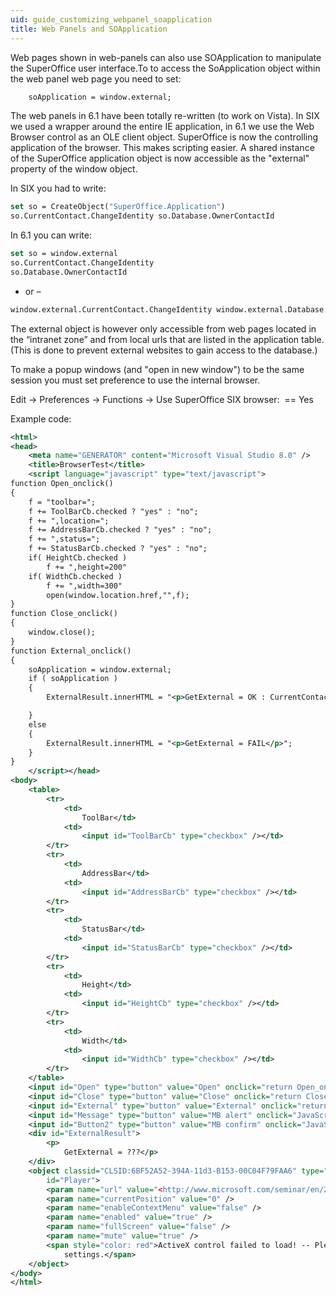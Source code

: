```yaml
---
uid: guide_customizing_webpanel_soapplication
title: Web Panels and SOApplication
---
```


Web pages shown in web-panels can also use SOApplication to manipulate the SuperOffice user interface.To to access the SoApplication object within the web panel web page you need to set:

```vb
    soApplication = window.external;
```

The web panels in 6.1 have been totally re-written (to work on Vista). In SIX we used a wrapper around the entire IE application, in 6.1 we use the Web Browser control as an OLE client object. SuperOffice is now the controlling application of the browser. This makes scripting easier. A shared instance of the SuperOffice application object is now accessible as the "external" property of the window object.

In SIX you had to write:

```vb
set so = CreateObject("SuperOffice.Application")
so.CurrentContact.ChangeIdentity so.Database.OwnerContactId
```

In 6.1 you can write:
```vb
set so = window.external
so.CurrentContact.ChangeIdentity 
so.Database.OwnerContactId
```

- or –

```vb
window.external.CurrentContact.ChangeIdentity window.external.Database.OwnerContactId
```

The external object is however only accessible from web pages located in the “intranet zone” and from local urls that are listed in the application table. 
(This is done to prevent external websites to gain access to the database.)

To make a popup windows (and "open in new window") to be the same session you must set preference to use the internal browser.

Edit -&gt; Preferences -&gt; Functions -&gt; Use SuperOffice SIX browser:  == Yes



Example code:

```xml
<html>
<head>
    <meta name="GENERATOR" content="Microsoft Visual Studio 8.0" />
    <title>BrowserTest</title>
    <script language="javascript" type="text/javascript">
function Open_onclick()
{
    f = "toolbar=";
    f += ToolBarCb.checked ? "yes" : "no";
    f += ",location=";
    f += AddressBarCb.checked ? "yes" : "no";
    f += ",status=";
    f += StatusBarCb.checked ? "yes" : "no";
    if( HeightCb.checked )
        f += ",height=200"
    if( WidthCb.checked )
        f += ",width=300"
        open(window.location.href,"",f);
}
function Close_onclick()
{
    window.close();
}
function External_onclick()
{
    soApplication = window.external;
    if ( soApplication )
    {
        ExternalResult.innerHTML = "<p>GetExternal = OK : CurrentContact = " + soApplication.CurrentContact.Name + "</p>";

    }
    else
    {
        ExternalResult.innerHTML = "<p>GetExternal = FAIL</p>";
    }
}
    </script></head>
<body>
    <table>
        <tr>
            <td>
                ToolBar</td>
            <td>
                <input id="ToolBarCb" type="checkbox" /></td>
        </tr>
        <tr>
            <td>
                AddressBar</td>
            <td>
                <input id="AddressBarCb" type="checkbox" /></td>
        </tr>
        <tr>
            <td>
                StatusBar</td>
            <td>
                <input id="StatusBarCb" type="checkbox" /></td>
        </tr>
        <tr>
            <td>
                Height</td>
            <td>
                <input id="HeightCb" type="checkbox" /></td>
        </tr>
        <tr>
            <td>
                Width</td>
            <td>
                <input id="WidthCb" type="checkbox" /></td>
        </tr>
    </table>
    <input id="Open" type="button" value="Open" onclick="return Open_onclick()" />
    <input id="Close" type="button" value="Close" onclick="return Close_onclick()" />
    <input id="External" type="button" value="External" onclick="return External_onclick()" />
    <input id="Message" type="button" value="MB alert" onclick="JavaScript:alert('This is a message')" />
    <input id="Button2" type="button" value="MB confirm" onclick="JavaScript:confirm('This is a message')" />
    <div id="ExternalResult">
        <p>
            GetExternal = ???</p>
    </div>
    <object classid="CLSID:6BF52A52-394A-11d3-B153-00C04F79FAA6" type="application/x-oleobject"
        id="Player">
        <param name="url" value="<http://www.microsoft.com/seminar/en/20030425rpcreate/20030425RPCreate_100k.asx>" />
        <param name="currentPosition" value="0" />
        <param name="enableContextMenu" value="false" />
        <param name="enabled" value="true" />
        <param name="fullScreen" value="false" />
        <param name="mute" value="true" />
        <span style="color: red">ActiveX control failed to load! -- Please check browser security
            settings.</span>
    </object>
</body>
</html>
```
